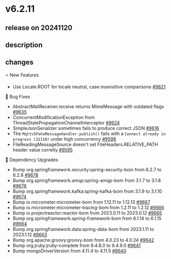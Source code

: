 # v6.2.11

## release on 20241120
## description
## changes
⭐ New Features

* Use Locale.ROOT for locale neutral, case insensitive comparisons <a href="https://github.com/spring-projects/spring-integration/issues/9621" data-hovercard-type="issue" data-hovercard-url="/spring-projects/spring-integration/issues/9621/hovercard">#9621</a>

🐞 Bug Fixes

* AbstractMailReceiver.receive returns MimeMessage with outdated flags <a href="https://github.com/spring-projects/spring-integration/issues/9635" data-hovercard-type="issue" data-hovercard-url="/spring-projects/spring-integration/issues/9635/hovercard">#9635</a>
* ConcurrentModificationException from ThreadStatePropagationChannelInterceptor <a href="https://github.com/spring-projects/spring-integration/issues/9624" data-hovercard-type="issue" data-hovercard-url="/spring-projects/spring-integration/issues/9624/hovercard">#9624</a>
* SimpleJsonSerializer sometimes fails to produce correct JSON <a href="https://github.com/spring-projects/spring-integration/issues/9616" data-hovercard-type="issue" data-hovercard-url="/spring-projects/spring-integration/issues/9616/hovercard">#9616</a>
* The <code>Mqttv5PahoMessageHandler.publish()</code> fails with a <code>Connect already in progress (32110)</code> under high concurrency <a href="https://github.com/spring-projects/spring-integration/issues/9598" data-hovercard-type="issue" data-hovercard-url="/spring-projects/spring-integration/issues/9598/hovercard">#9598</a>
* FileReadingMessageSource doesn't set FileHeaders.RELATIVE_PATH header value corretly <a href="https://github.com/spring-projects/spring-integration/issues/9595" data-hovercard-type="issue" data-hovercard-url="/spring-projects/spring-integration/issues/9595/hovercard">#9595</a>

🔨 Dependency Upgrades

* Bump org.springframework.security:spring-security-bom from 6.2.7 to 6.2.8 <a href="https://github.com/spring-projects/spring-integration/pull/9678" data-hovercard-type="pull_request" data-hovercard-url="/spring-projects/spring-integration/pull/9678/hovercard">#9678</a>
* Bump org.springframework.amqp:spring-amqp-bom from 3.1.7 to 3.1.8 <a href="https://github.com/spring-projects/spring-integration/pull/9676" data-hovercard-type="pull_request" data-hovercard-url="/spring-projects/spring-integration/pull/9676/hovercard">#9676</a>
* Bump org.springframework.kafka:spring-kafka-bom from 3.1.9 to 3.1.10 <a href="https://github.com/spring-projects/spring-integration/pull/9674" data-hovercard-type="pull_request" data-hovercard-url="/spring-projects/spring-integration/pull/9674/hovercard">#9674</a>
* Bump io.micrometer:micrometer-bom from 1.12.11 to 1.12.13 <a href="https://github.com/spring-projects/spring-integration/pull/9667" data-hovercard-type="pull_request" data-hovercard-url="/spring-projects/spring-integration/pull/9667/hovercard">#9667</a>
* Bump io.micrometer:micrometer-tracing-bom from 1.2.11 to 1.2.12 <a href="https://github.com/spring-projects/spring-integration/pull/9666" data-hovercard-type="pull_request" data-hovercard-url="/spring-projects/spring-integration/pull/9666/hovercard">#9666</a>
* Bump io.projectreactor:reactor-bom from 2023.0.11 to 2023.0.12 <a href="https://github.com/spring-projects/spring-integration/pull/9665" data-hovercard-type="pull_request" data-hovercard-url="/spring-projects/spring-integration/pull/9665/hovercard">#9665</a>
* Bump org.springframework:spring-framework-bom from 6.1.14 to 6.1.15 <a href="https://github.com/spring-projects/spring-integration/pull/9664" data-hovercard-type="pull_request" data-hovercard-url="/spring-projects/spring-integration/pull/9664/hovercard">#9664</a>
* Bump org.springframework.data:spring-data-bom from 2023.1.11 to 2023.1.12 <a href="https://github.com/spring-projects/spring-integration/pull/9663" data-hovercard-type="pull_request" data-hovercard-url="/spring-projects/spring-integration/pull/9663/hovercard">#9663</a>
* Bump org.apache.groovy:groovy-bom from 4.0.23 to 4.0.24 <a href="https://github.com/spring-projects/spring-integration/pull/9642" data-hovercard-type="pull_request" data-hovercard-url="/spring-projects/spring-integration/pull/9642/hovercard">#9642</a>
* Bump org.jruby:jruby-complete from 9.4.8.0 to 9.4.9.0 <a href="https://github.com/spring-projects/spring-integration/pull/9641" data-hovercard-type="pull_request" data-hovercard-url="/spring-projects/spring-integration/pull/9641/hovercard">#9641</a>
* Bump mongoDriverVersion from 4.11.4 to 4.11.5 <a href="https://github.com/spring-projects/spring-integration/pull/9640" data-hovercard-type="pull_request" data-hovercard-url="/spring-projects/spring-integration/pull/9640/hovercard">#9640</a>

